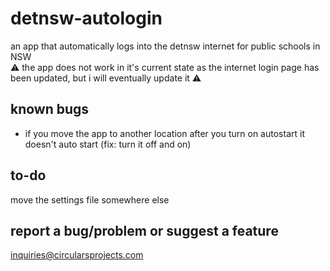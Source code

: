 # detnsw-autologin
an app that automatically logs into the detnsw internet for public schools in NSW\
⚠️ the app does not work in it's current state as the internet login page has been updated, but i will eventually update it ⚠️
## known bugs
 - if you move the app to another location after you turn on autostart it doesn't auto start (fix: turn it off and on)
## to-do
move the settings file somewhere else
## report a bug/problem or suggest a feature
inquiries@circularsprojects.com
